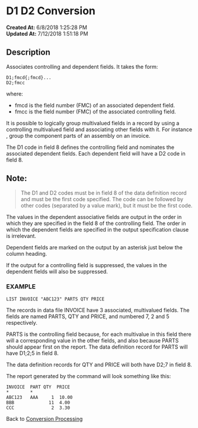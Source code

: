 # D1 D2 Conversion

**Created At:** 6/8/2018 1:25:28 PM  
**Updated At:** 7/12/2018 1:51:18 PM  


## Description

Associates controlling and dependent fields. It takes the form:

```
D1;fmcd{;fmcd}...
D2;fmcc
```

where:

- fmcd is the field number (FMC) of an associated dependent field.
- fmcc is the field number (FMC) of the associated controlling field.




It is possible to logically group multivalued fields in a record by using a controlling multivalued field and associating other fields with it. For instance , group the component parts of an assembly on an invoice.

The D1 code in field 8 defines the controlling field and nominates the associated dependent fields. Each dependent field will have a D2 code in field 8.



## Note:


> The D1 and D2 codes must be in field 8 of the data definition record and must be the first code specified. The code can be followed by other codes (separated by a value mark), but it must be the first code.


The values in the dependent associative fields are output in the order in which they are specified in the field 8 of the controlling field. The order in which the dependent fields are specified in the output specification clause is irrelevant.

Dependent fields are marked on the output by an asterisk just below the column heading.

If the output for a controlling field is suppressed, the values in the dependent fields will also be suppressed.



### EXAMPLE

```
LIST INVOICE "ABC123" PARTS QTY PRICE
```

The records in data file INVOICE have 3 associated, multivalued fields. The fields are named PARTS, QTY and PRICE, and numbered 7, 2 and 5 respectively.

PARTS is the controlling field because, for each multivalue in this field there will a corresponding value in the other fields, and also because PARTS should appear first on the report. The data definition record for PARTS will have D1;2;5 in field 8.

The data definition records for QTY and PRICE will both have D2;7 in field 8.

The report generated by the command will look something like this:

```
INVOICE  PART QTY  PRICE
*        *
ABC123   AAA     1  10.00
BBB             11  4.00
CCC              2  3.30
```



Back to [Conversion Processing](321577-conversion-processing)
